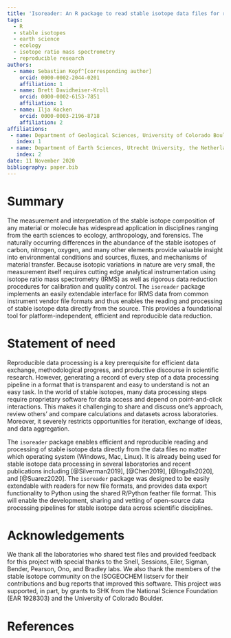 ```yaml
---
title: 'Isoreader: An R package to read stable isotope data files for reproducible research'
tags:
  - R
  - stable isotopes
  - earth science
  - ecology
  - isotope ratio mass spectrometry
  - reproducible research
authors:
  - name: Sebastian Kopf^[corresponding author]
    orcid: 0000-0002-2044-0201
    affiliation: 1
  - name: Brett Davidheiser-Kroll
    orcid: 0000-0002-6153-7851
    affiliation: 1
  - name: Ilja Kocken
    orcid: 0000-0003-2196-8718
    affiliation: 2
affiliations:
 - name: Department of Geological Sciences, University of Colorado Boulder
   index: 1
 - name: Department of Earth Sciences, Utrecht University, the Netherlands
   index: 2
date: 11 November 2020
bibliography: paper.bib
---
```


# Summary

The measurement and interpretation of the stable isotope composition of any material or molecule has widespread application in disciplines ranging from the earth sciences to ecology, anthropology, and forensics. The naturally occurring differences in the abundance of the stable isotopes of carbon, nitrogen, oxygen, and many other elements provide valuable insight into environmental conditions and sources, fluxes, and mechanisms of material transfer. Because isotopic variations in nature are very small, the measurement itself requires cutting edge analytical instrumentation using isotope ratio mass spectrometry (IRMS) as well as rigorous data reduction procedures for calibration and quality control. The `isoreader` package implements an easily extendable interface for IRMS data from common instrument vendor file formats and thus enables the reading and processing of stable isotope data directly from the source. This provides a foundational tool for platform-independent, efficient and reproducible data reduction.

# Statement of need

Reproducible data processing is a key prerequisite for efficient data exchange, methodological progress, and productive discourse in scientific research. However, generating a record of every step of a data processing pipeline in a format that is transparent and easy to understand is not an easy task. In the world of stable isotopes, many data processing steps require proprietary software for data access and depend on point-and-click interactions. This makes it challenging to share and discuss one’s approach, review others’ and compare calculations and datasets across laboratories. Moreover, it severely restricts opportunities for iteration, exchange of ideas, and data aggregation.

The `isoreader` package enables efficient and reproducible reading and processing of stable isotope data directly from the data files no matter which operating system (Windows, Mac, Linux). It is already being used for stable isotope data processing in several laboratories and recent publications including [@Silverman2019], [@Chen2019], [@Ingalls2020], and [@Suarez2020]. The `isoreader` package was designed to be easily extendable with readers for new file formats, and provides data export functionality to Python using the shared R/Python feather file format. This will enable the development, sharing and vetting of open-source data processing pipelines for stable isotope data across scientific disciplines.

# Acknowledgements

We thank all the laboratories who shared test files and provided feedback for this project with special thanks to the Snell, Sessions, Eiler, Sigman, Bender, Pearson, Ono, and Bradley labs. We also thank the members of the stable isotope community on the ISOGEOCHEM listserv for their contributions and bug reports that improved this software. This project was supported, in part, by grants to SHK from the National Science Foundation (EAR 1928303) and the University of Colorado Boulder.

# References
